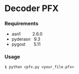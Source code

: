 # Decoder PFX

### Requirements
* asn1&nbsp;&nbsp;&nbsp;&nbsp;&nbsp;&nbsp;&nbsp;&nbsp;&nbsp;&nbsp;2.6.0
* pyderasn&nbsp;&nbsp; 9.3
* pygost&nbsp;&nbsp;&nbsp;&nbsp;&nbsp;&nbsp;&nbsp;5.11

### Usage
```
$ python cpfx.py <your_file.pfx>
```
